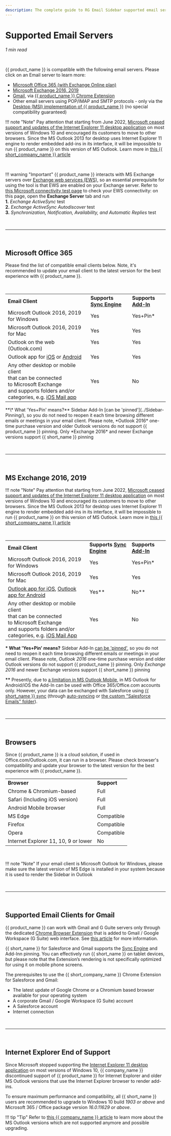 ```yaml
---
description: The complete guide to RG Email Sidebar supported email servers
---
```

# Supported Email Servers  
  

*1 min read*  

<!-- ShareThis BEGIN --> 
<div class="addthis_inline_share_toolbox"></div>
<!-- End ShareThis --> 

&nbsp;

{{ product_name }} is compatible with the following email servers. Please click on an Email server to learn more:

*   [Microsoft Office 365 (with Exchange Online plan)](../Supported-Email-Clients-for-Microsoft-Office-365-(with-Exchange-Online-plan)/)
*   [Microsoft Exchange 2016, 2019](../Supported-Email-Clients-for-Microsoft-Exchange-2013,-2016/)
*   [Gmail](../Supported-Email-Clients-for-Gmail/), via [{{ product_name }} Chrome Extension](../Using-the-Solution-for-Salesforce-and-Gmail/)
*   Other email servers using POP/IMAP and SMTP protocols - only via the [Desktop (MSI) implementation of {{ product_name }}](../How-to-Install-and-Run-the-Desktop-MSI-implementation-MS-Outlook/) (no special compatibility guaranteed)

!!! note "Note"
    Pay attention that starting from June 2022, [Microsoft ceased support and updates of the Internet Explorer 11 desktop application](https://learn.microsoft.com/en-us/lifecycle/announcements/internet-explorer-11-end-of-support) on most versions of Windows 10 and encouraged its customers to move to other browsers. Since the MS Outlook 2013 for desktop uses Internet Explorer 11 engine to render embedded add-ins in its interface, it will be impossible to run {{ product_name }} on this version of MS Outlook. Learn more in [this {{ short_company_name }} article](https://docs.revenuegrid.com/ri/fast/articles/internet-explorer-end-of-support/)

&nbsp;

!!! warning "Important"
    {{ product_name }} interacts with MS Exchange servers over [Exchange web services (EWS)](https://docs.microsoft.com/en-us/exchange/client-developer/exchange-web-services/start-using-web-services-in-exchange), so an essential prerequisite for using the tool is that EWS are enabled on your Exchange server. Refer to [this Microsoft connectivity test page](https://testconnectivity.microsoft.com/) to check your EWS connectivity: on this page, open the **Exchange Server** tab and run  
    **1.** *Exchange ActiveSync* test  
    **2.** *Exchange ActiveSync Autodiscover* test  
    **3.** *Synchronization, Notification, Availability, and Automatic Replies* test     


&nbsp;

***

&nbsp;

## Microsoft Office 365

Please find the list of compatible email clients below. Note, it's recommended to update your email client to the latest version for the best experience with {{ product_name }}.  

&nbsp;


<table>
<tbody>
<tr>
	<td>
		<strong> Email Client </strong>
	</td>
	<td>
		<strong>Supports <a href="https://docs.revenuegrid.com/ri/fast/articles/Synchronization-Engine-An-Overview/">Sync Engine</a></strong>
	</td>
	<td>
		<strong> Supports <a href="https://docs.revenuegrid.com/ri/fast/articles/Introduction/">Add-In</a> </strong>
	</td>
</tr>
<tr>
	<td>
		 Microsoft Outlook 2016, 2019 for Windows
	</td>
	<td>
		 Yes
	</td>
	<td>
		 Yes+Pin*
	</td>
</tr>
<tr>
	<td>
		 Microsoft Outlook 2016, 2019 for Mac
	</td>
	<td>
		 Yes
	</td>
	<td>
		 Yes
	</td>
</tr>
<tr>
	<td valign="top">
		Outlook on the web (Outlook.com)
		<br>
	</td>
	<td valign="top">
		Yes
	</td>
	<td valign="top">
		Yes
	</td>
</tr>
<tr>
	<td>
		 Outlook app for 
		<a href="http://itunes.apple.com/us/app/microsoft-outlook-email-and-calendar/id951937596">iOS</a> or <a href="http://play.google.com/store/apps/details?id=com.microsoft.office.outlook&amp;hl=en">Android</a>
	</td>
	<td>
		 Yes
	</td>
	<td>
		 Yes
	</td>
</tr>
<tr>
	<td>
		 Any other desktop or mobile client&nbsp;&nbsp; 
		<br>
		 that can be connected to&nbsp;Microsoft Exchange&nbsp;&nbsp; 
		<br>
		 and supports folders and/or categories, e.g. 
		<a href="http://support.apple.com/mail">iOS Mail app</a>
	</td>
	<td>
		 Yes
	</td>
	<td>
		 No
	</td>
</tr>
</tbody>
</table>
**\* What 'Yes+Pin' means?** Sidebar Add-In [can be 'pinned'](../Sidebar-Pinning/), so you do not need to reopen it each time browsing different emails or meetings in your email client. Please note, *Outlook 2016* one-time purchase version and older Outlook versions do not support {{ product_name }} pinning. Only *Exchange 2016* and newer Exchange versions support {{ short_name }} pinning

&nbsp;

* * *

&nbsp;

## MS Exchange 2016, 2019

!!! note "Note"
    Pay attention that starting from June 2022, [Microsoft ceased support and updates of the Internet Explorer 11 desktop application](https://learn.microsoft.com/en-us/lifecycle/announcements/internet-explorer-11-end-of-support) on most versions of Windows 10 and encouraged its customers to move to other browsers. Since the MS Outlook 2013 for desktop uses Internet Explorer 11 engine to render embedded add-ins in its interface, it will be impossible to run {{ product_name }} on this version of MS Outlook. Learn more in [this {{ short_company_name }} article](https://docs.revenuegrid.com/ri/fast/articles/internet-explorer-end-of-support/) 

&nbsp;

<table>
<tbody>
<tr>
	<td>
		<strong>Email Client</strong>
	</td>
	<td>
		<strong>Supports <a href="https://docs.revenuegrid.com/ri/fast/articles/Synchronization-Engine-An-Overview/">Sync Engine</a></strong>
	</td>
	<td>
		<strong> Supports <a href="https://docs.revenuegrid.com/ri/fast/articles/Introduction/">Add-In</a> </strong>
	</td>
</tr>
<tr>
	<td>
		 Microsoft Outlook 2016, 2019 for Windows
	</td>
	<td>
		 Yes
	</td>
	<td>
		 Yes+Pin*
	</td>
</tr>
<tr>
	<td>
		 Microsoft Outlook 2016, 2019 for Mac
	</td>
	<td>
		 Yes
	</td>
	<td>
		 Yes
	</td>
</tr>
<tr>
	<td>
		<a href="http://itunes.apple.com/us/app/microsoft-outlook-email-and-calendar/id951937596itunes.apple.com/us/app/microsoft-outlook-email-and-calendar/id951937596">Outlook app for iOS</a>, <a href="http://play.google.com/store/apps/details?id=com.microsoft.office.outlook&amp;hl=en">Outlook app for Android</a>
	</td>
	<td>
		 Yes**
	</td>
	<td>
		 No**
	</td>
</tr>
<tr>
	<td>
		 Any other desktop or mobile client&nbsp; 
		<br>
		 that can be connected to&nbsp;Microsoft Exchange&nbsp; 
		<br>
		 and supports folders and/or categories, e.g. 
		<a href="http://support.apple.com/mail">iOS Mail App</a>
	</td>
	<td>
		 Yes
	</td>
	<td>
		 No
	</td>
</tr>
</tbody>
</table>

**\* What 'Yes+Pin' means?** Sidebar Add-In [can be 'pinned'](../Sidebar-Pinning/), so you do not need to reopen it each time browsing different emails or meetings in your email client. Please note, *Outlook 2016* one-time purchase version and older Outlook versions do not support {{ product_name }} pinning. Only *Exchange 2016* and newer Exchange versions support {{ short_name }} pinning

**\*\*** Presently, due to [a limitation in MS Outlook Mobile](https://docs.microsoft.com/en-us/outlook/add-ins/outlook-mobile-addins), in MS Outlook for Android/iOS the Add-In can be used with Office 365/Office.com accounts only. However, your data can be exchanged with Salesforce using [{{ short_name }} sync](../Synchronization-Engine-An-Overview/) (through [auto-syncing](../Configuring-Activities-Synchronization-Settings/#automatic_syncing_of_calendar_items_events_autosharing) or [the custom "Salesforce Emails" folder](../Saving-Emails-in-Salesforce-2.-Ways-to-Save-an-Email-(Adaptive-view)/#3_besides_using_the_save_button_emails_saving_can_be_performed_in_4_more_easy_ways)).

&nbsp;



* * *
&nbsp;

Browsers
--------

Since {{ product_name }} is a cloud solution, if used in Office.com/Outlook.com, it can run in a browser. Please check browser's compatibility and update your browser to the latest version for the best experience with {{ product_name }}.

<table>
<tbody>
<tr>
	<td>
		<strong> Browser</strong>
	</td>
	<td>
		<strong> Support</strong>
	</td>
</tr>
<tr>
	<td>
		 Chrome & Chromium-based
	</td>
	<td>
		 Full
	</td>
</tr>
<tr>
	<td>
		 Safari (Including iOS version)
	</td>
	<td>
		 Full
	</td>
</tr>
<tr>
	<td>
		 Android Mobile browser
	</td>
	<td>
		 Full
	</td>
</tr>
<tr>
	<td>
		 MS Edge
	</td>
	<td>
		 Compatible
	</td>
</tr>
<tr>
	<td>
		 Firefox
	</td>
	<td>
		 Compatible
	</td>
</tr>
<tr>
	<td>
		 Opera
	</td>
	<td>
		 Compatible
	</td>
</tr>
<tr>
	<td>
		 Internet Explorer 11, 10, 9 or lower
	</td>
	<td>
		 No
	</td>
</tr>
</tbody>
</table>
&nbsp;

!!! note "Note"
    If your email client is Microsoft Outlook for Windows, please make sure the latest version of MS Edge is installed in your system because it is used to render the Sidebar in Outlook

&nbsp;
* * *
&nbsp;

Supported Email Clients for Gmail 
--------

{{ product_name }} can work with Gmail and G Guite servers only through the dedicated [Chrome Browser Extension](https://chrome.google.com/webstore/detail/revenue-inbox-for-salesfo/agfekjndkedoakoeahndfnjilkifbicn?hl=en) that is added to Gmail / Google Workspace (G Suite) web interface. See [this article](../Chrome-Extension-Intro/) for more information.

{{ short_name }} for Salesforce and Gmail supports the [Sync Engine](../Synchronization-Engine-An-Overview/) and Add-Inn pinning. You can effectively run {{ short_name }} on tablet devices, but please note that the Extension’s rendering is not specifically optimized for using it on mobile phone screens.

The prerequisites to use the {{ short_company_name }} Chrome Extension for Salesforce and Gmail:  

- The latest update of Google Chrome or a Chromium based browser available for your operating system  
- A corporate Gmail / Google Workspace (G Suite) account  
- A Salesforce account  
- Internet connection  

&nbsp;
* * *
&nbsp;

Internet Explorer End of Support 
--------

Since Microsoft stopped supporting the [Internet Explorer 11 desktop application](https://docs.microsoft.com/en-us/lifecycle/announcements/internet-explorer-11-end-of-support) on most versions of Windows 10, {{ company_name }} discontinued support of {{ product_name }} for Internet Explorer and older MS Outlook versions that use the Internet Explorer browser to render add-ins. 


To ensure maximum performance and compatibility, all {{ short_name }} users are recommended to upgrade to Windows 10 build *1903 or above* and Microsoft 365 / Office package version *16.0.11629 or above*.


!!! tip "Tip"
    Refer to [this {{ company_name }} article](../internet-explorer-end-of-support/) to learn more about the MS Outlook versions which are not supported anymore and possible upgrading.   

&nbsp;

&nbsp;



&nbsp;

